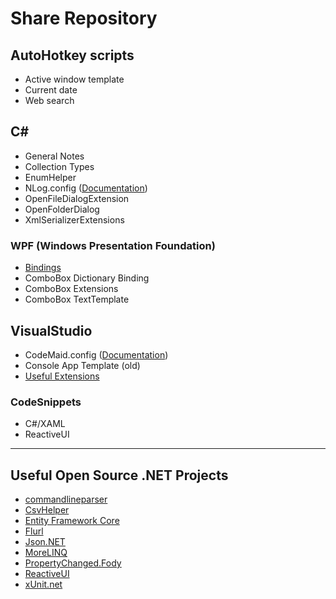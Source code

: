 # Share Repository 

## AutoHotkey scripts
- Active window template
- Current date
- Web search

## C#
- General Notes
- Collection Types
- EnumHelper
- NLog.config ([Documentation][2])
- OpenFileDialogExtension
- OpenFolderDialog
- XmlSerializerExtensions

### WPF (Windows Presentation Foundation)
- [Bindings][22]
- ComboBox Dictionary Binding
- ComboBox Extensions
- ComboBox TextTemplate

## VisualStudio
- CodeMaid.config ([Documentation][1])
- Console App Template (old)
- [Useful Extensions][21]

### CodeSnippets
- C#/XAML
- ReactiveUI

___
## Useful Open Source .NET Projects
- [commandlineparser][13]  
- [CsvHelper][3]  
- [Entity Framework Core][4]  
- [Flurl][15]  
- [Json.NET][7]
- [MoreLINQ][9]  
- [PropertyChanged.Fody][16]  
- [ReactiveUI][10]  
- [xUnit.net][11]  


[1]: https://www.codemaid.net/documentation/ 
[2]: https://github.com/NLog/NLog/wiki/Configuration-file 
[3]: https://github.com/JoshClose/CsvHelper
[4]: https://github.com/dotnet/efcore
[7]: https://github.com/JamesNK/Newtonsoft.Json
[9]: https://github.com/morelinq/MoreLINQ
[10]: https://github.com/reactiveui/ReactiveUI
[11]: https://github.com/xunit/xunit
[13]: https://github.com/commandlineparser/commandline
[15]: https://github.com/tmenier/Flurl
[16]: https://github.com/Fody/PropertyChanged

[21]: https://github.com/Lixfeld/ShareRepo/blob/master/VisualStudio/Extensions.md#useful-visual-studio-extensions
[22]: https://github.com/Lixfeld/ShareRepo/blob/master/WPF/Bindings.md#bindings
